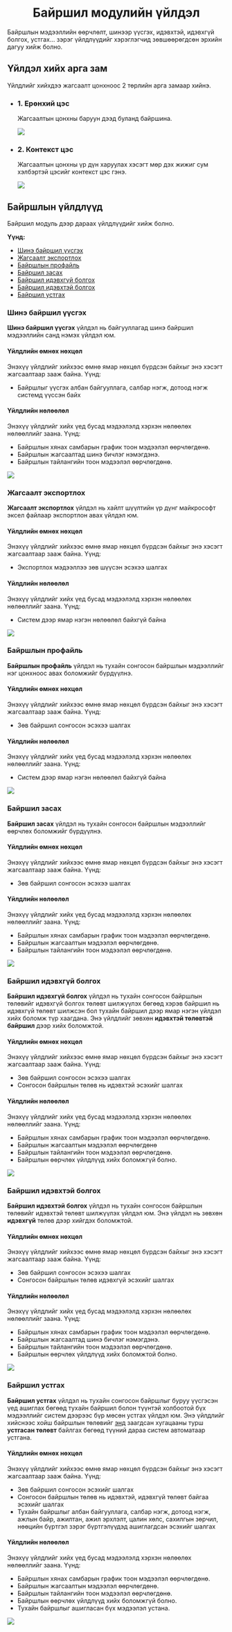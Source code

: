 
<h1 align="center">Байршил модулийн үйлдэл</h1>

Байршлын мэдээллийн өөрчлөлт, шинээр үүсгэх, идэвхтэй, идэвхгүй болгох, устгах... зэрэг үйлдлүүдийг хэрэглэгчид зөвшөөрөгдсөн эрхийн дагуу хийж болно.

## Үйлдэл хийх арга зам
Үйлдлийг хийхдээ жагсаалт цонхноос 2 төрлийн арга замаар хийнэ.

- ### 1. Ерөнхий цэс

  Жагсаалтын цонхны баруун дээд буланд байршина.

  ![](../assets/images/modules/Locations/menuGlobal.png)

- ### 2. Контекст цэс

  Жагсаалтын цонхны үр дүн харуулах хэсэгт мөр дэх жижиг сум хэлбэртэй цэсийг контекст цэс гэнэ.

  ![](../assets/images/modules/Locations/menuContext.png)

## Байршлын үйлдлүүд
Байршил модуль дээр дараах үйлдлүүдийг хийж болно.

**Үүнд:**

- [Шинэ байршил үүсгэх](Locations/action.md?id=Шинэ-байршил-үүсгэх)
- [Жагсаалт экспортлох](Locations/action.md?id=Жагсаалт-экспортлох)
- [Байршлын профайль](Locations/action.md?id=Байршлын-профайль)
- [Байршил засах](Locations/action.md?id=Байршил-засах)
- [Байршил идэвхгүй болгох](Locations/action.md?id=Байршил-идэвхгүй-болгох)
- [Байршил идэвхтэй болгох](Locations/action.md?id=Байршил-идэвхтэй-болгох)
- [Байршил устгах](Locations/action.md?id=Байршил-устгах)

### Шинэ байршил үүсгэх

**Шинэ байршил үүсгэх** үйлдэл нь байгууллагад шинэ байршил мэдээллийн санд нэмэх үйлдэл юм.

#### Үйлдлийн өмнөх нөхцөл
  Энэхүү үйлдлийг хийхээс өмнө ямар нөхцөл бүрдсэн байхыг энэ хэсэгт жагсаалтаар зааж байна. Үүнд:
  - Байршлыг үүсгэх албан байгууллага, салбар нэгж, дотоод нэгж системд үүссэн байх

#### Үйлдлийн нөлөөлөл
  Энэхүү үйлдлийг хийх үед бусад мэдээлэлд хэрхэн нөлөөлөх нөлөөллийг заана. Үүнд:
  - Байршлын хянах самбарын график тоон мэдээлэл өөрчлөгдөнө.
  - Байршлын жагсаалтад шинэ бичлэг нэмэгдэнэ.
  - Байршлын тайлангийн тоон мэдээлэл өөрчлөгдөнө.

![](../assets/images/modules/Locations/action_new.png)


### Жагсаалт экспортлох

**Жагсаалт экспортлох** үйлдэл нь хайлт шүүлтийн үр дүнг майкрософт эксел файлаар экспортлон авах үйлдэл юм.

#### Үйлдлийн өмнөх нөхцөл
  Энэхүү үйлдлийг хийхээс өмнө ямар нөхцөл бүрдсэн байхыг энэ хэсэгт жагсаалтаар зааж байна. Үүнд:
  - Экспортлох мэдээллээ зөв шүүсэн эсэхээ шалгах

#### Үйлдлийн нөлөөлөл
  Энэхүү үйлдлийг хийх үед бусад мэдээлэлд хэрхэн нөлөөлөх нөлөөллийг заана. Үүнд:
  - Систем дээр ямар нэгэн нөлөөлөл байхгүй байна

![](../assets/images/modules/Locations/action_export.png)


### Байршлын профайль

**Байршлын профайль** үйлдэл нь тухайн сонгосон байршлын мэдээллийг нэг цонхноос авах боломжийг бүрдүүлнэ.

#### Үйлдлийн өмнөх нөхцөл
  Энэхүү үйлдлийг хийхээс өмнө ямар нөхцөл бүрдсэн байхыг энэ хэсэгт жагсаалтаар зааж байна. Үүнд:
  - Зөв байршил сонгосон эсэхээ шалгах

#### Үйлдлийн нөлөөлөл
  Энэхүү үйлдлийг хийх үед бусад мэдээлэлд хэрхэн нөлөөлөх нөлөөллийг заана. Үүнд:
  - Систем дээр ямар нэгэн нөлөөлөл байхгүй байна

![](../assets/images/modules/Locations/action_view.png)


### Байршил засах

**Байршил засах** үйлдэл нь тухайн сонгосон байршлын мэдээллийг өөрчлөх боломжийг бүрдүүлнэ.

#### Үйлдлийн өмнөх нөхцөл
  Энэхүү үйлдлийг хийхээс өмнө ямар нөхцөл бүрдсэн байхыг энэ хэсэгт жагсаалтаар зааж байна. Үүнд:
  - Зөв байршил сонгосон эсэхээ шалгах

#### Үйлдлийн нөлөөлөл
  Энэхүү үйлдлийг хийх үед бусад мэдээлэлд хэрхэн нөлөөлөх нөлөөллийг заана. Үүнд:
  - Байршлын хянах самбарын график тоон мэдээлэл өөрчлөгдөнө.
  - Байршлын жагсаалтын мэдээлэл өөрчлөгдөнө.
  - Байршлын тайлангийн тоон мэдээлэл өөрчлөгдөнө.

![](../assets/images/modules/Locations/action_edit.png)


### Байршил идэвхгүй болгох

**Байршил идэвхгүй болгох** үйлдэл нь тухайн сонгосон байршлын төлөвийг идэвхгүй болгох төлөвт шилжүүлэх бөгөөд хэрэв байршил нь идэвхгүй төлөвт шилжсэн бол тухайн байршил дээр ямар нэгэн үйлдэл хийх боломж түр хаагдана. Энэ үйлдлийг зөвхөн **идэвхтэй төлөвтэй байршил** дээр хийх боломжтой.

#### Үйлдлийн өмнөх нөхцөл
  Энэхүү үйлдлийг хийхээс өмнө ямар нөхцөл бүрдсэн байхыг энэ хэсэгт жагсаалтаар зааж байна. Үүнд:
  - Зөв байршил сонгосон эсэхээ шалгах
  - Сонгосон байршлын төлөв нь идэвхтэй эсэхийг шалгах

#### Үйлдлийн нөлөөлөл
  Энэхүү үйлдлийг хийх үед бусад мэдээлэлд хэрхэн нөлөөлөх нөлөөллийг заана. Үүнд:
  - Байршлын хянах самбарын график тоон мэдээлэл өөрчлөгдөнө.
  - Байршлын жагсаалтын мэдээлэл өөрчлөгдөнө
  - Байршлын тайлангийн тоон мэдээлэл өөрчлөгдөнө.
  - Байршлын өөрчлөх үйлдлүүд хийх боломжгүй болно.

![](../assets/images/modules/Locations/action_inactive.png)


### Байршил идэвхтэй болгох

**Байршил идэвхтэй болгох** үйлдэл нь тухайн сонгосон байршлын төлөвийг идэвхтэй төлөвт шилжүүлэх үйлдэл юм. Энэ үйлдэл нь зөвхөн **идэвхгүй** төлөв дээр хийгдэх боломжтой.

#### Үйлдлийн өмнөх нөхцөл
  Энэхүү үйлдлийг хийхээс өмнө ямар нөхцөл бүрдсэн байхыг энэ хэсэгт жагсаалтаар зааж байна. Үүнд:
  - Зөв байршил сонгосон эсэхээ шалгах
  - Сонгосон байршлын төлөв идэвхгүй эсэхийг шалгах

#### Үйлдлийн нөлөөлөл
  Энэхүү үйлдлийг хийх үед бусад мэдээлэлд хэрхэн нөлөөлөх нөлөөллийг заана. Үүнд:
  - Байршлын хянах самбарын график тоон мэдээлэл өөрчлөгдөнө.
  - Байршлын жагсаалтад шинэ бичлэг нэмэгдэнэ.
  - Байршлын тайлангийн тоон мэдээлэл өөрчлөгдөнө.
  - Байршлын өөрчлөх үйлдлүүд хийх боломжтой болно.

![](../assets/images/modules/Locations/action_activate.png)


### Байршил устгах

**Байршил устгах** үйлдэл нь тухайн сонгосон байршлыг буруу үүсгэсэн үед ашиглах бөгөөд тухайн байршил болон түүнтэй холбоотой бүх мэдээллийг систем дээрээс бүр мөсөн устгах үйлдэл юм. Энэ үйлдлийг хийснээс хойш байршлын төлөвийг [энд](legal/delete_policy.md) заагдсан хугацааны турш **устгасан төлөвт** байлгах бөгөөд түүний дараа систем автоматаар устгана.

#### Үйлдлийн өмнөх нөхцөл
  Энэхүү үйлдлийг хийхээс өмнө ямар нөхцөл бүрдсэн байхыг энэ хэсэгт жагсаалтаар зааж байна. Үүнд:
  - Зөв байршил сонгосон эсэхийг шалгах
  - Сонгосон байршлын төлөв нь идэвхтэй, идэвхгүй төлөвт байгаа эсэхийг шалгах
  - Тухайн байршлыг албан байгууллага, салбар нэгж, дотоод нэгж, ажлын байр, ажилтан, ажил эрхлэлт, цалин хөлс, сахилгын зөрчил, нөөцийн бүртгэл зэрэг бүртгэлүүдэд ашиглагдсан эсэхийг шалгах

#### Үйлдлийн нөлөөлөл
  Энэхүү үйлдлийг хийх үед бусад мэдээлэлд хэрхэн нөлөөлөх нөлөөллийг заана. Үүнд:
  - Байршлын хянах самбарын график тоон мэдээлэл өөрчлөгдөнө.
  - Байршлын жагсаалтын мэдээлэл өөрчлөгдөнө.
  - Байршлын тайлангийн тоон мэдээлэл өөрчлөгдөнө.
  - Байршлын өөрчлөх үйлдлүүд хийх боломжгүй болно.
  - Тухайн байршлыг ашигласан бүх мэдээлэл устана.

![](../assets/images/modules/Locations/action_delete.png)